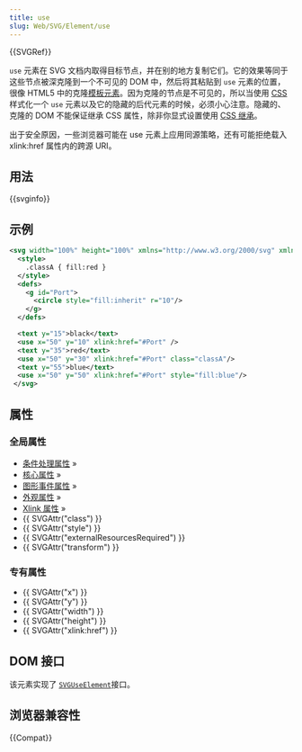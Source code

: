 ```yaml
---
title: use
slug: Web/SVG/Element/use
---
```


{{SVGRef}}

`use` 元素在 SVG 文档内取得目标节点，并在别的地方复制它们。它的效果等同于这些节点被深克隆到一个不可见的 DOM 中，然后将其粘贴到 `use` 元素的位置，很像 HTML5 中的克隆[模板元素](/zh-CN/docs/Web/HTML/Element/template)。因为克隆的节点是不可见的，所以当使用 [CSS](/zh-CN/docs/Web/CSS) 样式化一个 `use` 元素以及它的隐藏的后代元素的时候，必须小心注意。隐藏的、克隆的 DOM 不能保证继承 CSS 属性，除非你显式设置使用 [CSS 继承](/zh-CN/docs/Web/CSS/Inheritance)。

出于安全原因，一些浏览器可能在 use 元素上应用同源策略，还有可能拒绝载入 xlink:href 属性内的跨源 URI。

## 用法

{{svginfo}}

## 示例

```xml
<svg width="100%" height="100%" xmlns="http://www.w3.org/2000/svg" xmlns:xlink="http://www.w3.org/1999/xlink">
  <style>
    .classA { fill:red }
  </style>
  <defs>
    <g id="Port">
      <circle style="fill:inherit" r="10"/>
    </g>
  </defs>

  <text y="15">black</text>
  <use x="50" y="10" xlink:href="#Port" />
  <text y="35">red</text>
  <use x="50" y="30" xlink:href="#Port" class="classA"/>
  <text y="55">blue</text>
  <use x="50" y="50" xlink:href="#Port" style="fill:blue"/>
 </svg>
```

## 属性

### 全局属性

- [条件处理属性](/zh-CN/SVG/Attribute#ConditionalProccessing) »
- [核心属性](/zh-CN/SVG/Attribute#Core) »
- [图形事件属性](/zh-CN/SVG/Attribute#GraphicalEvent) »
- [外观属性](/zh-CN/SVG/Attribute#Presentation) »
- [Xlink 属性](/zh-CN/SVG/Attribute#XLink) »
- {{ SVGAttr("class") }}
- {{ SVGAttr("style") }}
- {{ SVGAttr("externalResourcesRequired") }}
- {{ SVGAttr("transform") }}

### 专有属性

- {{ SVGAttr("x") }}
- {{ SVGAttr("y") }}
- {{ SVGAttr("width") }}
- {{ SVGAttr("height") }}
- {{ SVGAttr("xlink:href") }}

## DOM 接口

该元素实现了 [`SVGUseElement`](/zh-CN/DOM/SVGUseElement)接口。

## 浏览器兼容性

{{Compat}}
